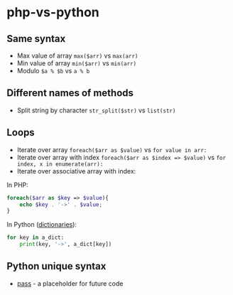 # php-vs-python

## Same syntax

* Max value of array `max($arr)` vs `max(arr)`
* Min value of array `min($arr)` vs `min(arr)`
* Modulo `$a % $b` vs `a % b`

## Different names of methods

* Split string by character `str_split($str)` vs `list(str)`

## Loops

* Iterate over array `foreach($arr as $value)` vs `for value in arr:`
* Iterate over array with index `foreach($arr as $index => $value)` vs `for index, x in enumerate(arr):`
* Iterate over associative array with index:
 
In PHP: 
```php
foreach($arr as $key => $value){
    echo $key . '->' . $value;
}
```

In Python ([dictionaries](https://www.w3schools.com/python/python_dictionaries.asp)): 
```py
for key in a_dict:
    print(key, '->', a_dict[key])
```

## Python unique syntax

* [pass](https://www.w3schools.com/python/ref_keyword_pass.asp) - a placeholder for future code
